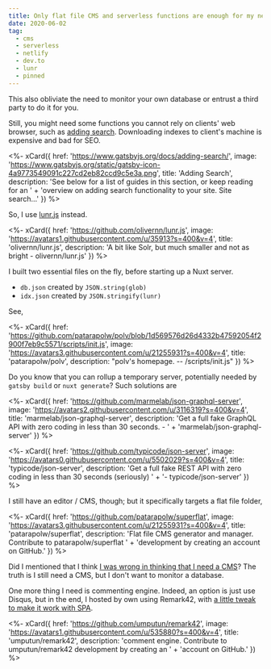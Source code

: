 ```yaml
---
title: Only flat file CMS and serverless functions are enough for my needs
date: 2020-06-02
tag:
  - cms
  - serverless
  - netlify
  - dev.to
  - lunr
  - pinned
---
```


This also obliviate the need to monitor your own database or entrust a third party to do it for you.

Still, you might need some functions you cannot rely on clients' web browser, such as [adding search](https://www.gatsbyjs.org/docs/adding-search/). Downloading indexes to client's machine is expensive and bad for SEO.

<%- xCard({
  href: 'https://www.gatsbyjs.org/docs/adding-search/',
  image: 'https://www.gatsbyjs.org/static/gatsby-icon-4a9773549091c227cd2eb82ccd9c5e3a.png',
  title: 'Adding Search',
  description: 'See below for a list of guides in this section, or keep reading for an '
    + 'overview on adding search functionality to your site. Site search…'
}) %>

<!-- excerpt_separator -->

So, I use [lunr.js](https://lunrjs.com/guides/searching.html) instead.

<%- xCard({
  href: 'https://github.com/olivernn/lunr.js',
  image: 'https://avatars1.githubusercontent.com/u/35913?s=400&v=4',
  title: 'olivernn/lunr.js',
  description: 'A bit like Solr, but much smaller and not as bright - olivernn/lunr.js'
}) %>

I built two essential files on the fly, before starting up a Nuxt server.

- `db.json` created by `JSON.string(glob)`
- `idx.json` created by `JSON.stringify(lunr)`

See,

<%- xCard({
  href: 'https://github.com/patarapolw/polv/blob/1d569576d26d4332b47592054f2900f7eb9c5571/scripts/init.js',
  image: 'https://avatars3.githubusercontent.com/u/21255931?s=400&v=4',
  title: 'patarapolw/polv',
  description: "polv's homepage. -- /scripts/init.js"
}) %>

Do you know that you can rollup a temporary server, potentially needed by `gatsby build` or `nuxt generate`? Such solutions are

<%- xCard({
  href: 'https://github.com/marmelab/json-graphql-server',
  image: 'https://avatars2.githubusercontent.com/u/3116319?s=400&v=4',
  title: 'marmelab/json-graphql-server',
  description: 'Get a full fake GraphQL API with zero coding in less than 30 seconds. - '
    + 'marmelab/json-graphql-server'
}) %>

<%- xCard({
  href: 'https://github.com/typicode/json-server',
  image: 'https://avatars0.githubusercontent.com/u/5502029?s=400&v=4',
  title: 'typicode/json-server',
  description: 'Get a full fake REST API with zero coding in less than 30 seconds (seriously) '
    + '- typicode/json-server'
}) %>

I still have an editor / CMS, though; but it specifically targets a flat file folder,

<%- xCard({
  href: 'https://github.com/patarapolw/superflat',
  image: 'https://avatars3.githubusercontent.com/u/21255931?s=400&v=4',
  title: 'patarapolw/superflat',
  description: 'Flat file CMS generator and manager. Contribute to patarapolw/superflat '
    + 'development by creating an account on GitHub.'
}) %>

Did I mentioned that I think [I was wrong in thinking that I need a CMS](https://dev.to/patarapolw/comment/pljm)? The truth is I still need a CMS, but I don't want to monitor a database.

One more thing I need is commenting engine. Indeed, an option is just use Disqus, but in the end, I hosted by own using Remark42, with [a little tweak to make it work with SPA](https://github.com/umputun/remark42/pull/723).

<%- xCard({
  href: 'https://github.com/umputun/remark42',
  image: 'https://avatars1.githubusercontent.com/u/535880?s=400&v=4',
  title: 'umputun/remark42',
  description: 'comment engine. Contribute to umputun/remark42 development by creating an '
    + 'account on GitHub.'
}) %>
